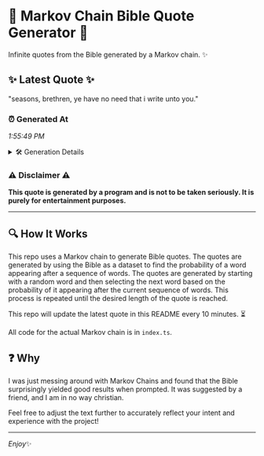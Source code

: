 # 📖 Markov Chain Bible Quote Generator 📖

Infinite quotes from the Bible generated by a Markov chain. ✨

## ✨ Latest Quote ✨
"seasons, brethren, ye have no need that i write unto you."

### ⏰ Generated At
*1:55:49 PM*

<details>
    <summary>🛠️ Generation Details</summary>
    <p>
        <strong>🌱 Seed:</strong> seasons,<br>
        <strong>🔄 Iterations:</strong> 10<br>
        <strong>📜 Context History:</strong><br>[ seasons, ]: brethren,<br>[ seasons,, brethren, ]: ye<br>[ seasons,, brethren,, ye ]: have<br>[ seasons,, brethren,, ye, have ]: no<br>[ seasons,, brethren,, ye, have, no ]: need<br>[ seasons,, brethren,, ye, have, no, need ]: that<br>[ brethren,, ye, have, no, need, that ]: i<br>[ ye, have, no, need, that, i ]: write<br>[ have, no, need, that, i, write ]: unto<br>[ no, need, that, i, write, unto ]: you.<br>
    </p>
</details>

### ⚠️ Disclaimer ⚠️
**This quote is generated by a program and is not to be taken seriously. It is purely for entertainment purposes.**

---

## 🔍 How It Works

This repo uses a Markov chain to generate Bible quotes. The quotes are generated by using the Bible as a dataset to find the probability of a word appearing after a sequence of words. The quotes are generated by starting with a random word and then selecting the next word based on the probability of it appearing after the current sequence of words. This process is repeated until the desired length of the quote is reached.

This repo will update the latest quote in this README every 10 minutes. ⏳

All code for the actual Markov chain is in `index.ts`.

## ❓ Why

I was just messing around with Markov Chains and found that the Bible surprisingly yielded good results when prompted. 
It was suggested by a friend, and I am in no way christian.

Feel free to adjust the text further to accurately reflect your intent and experience with the project!

---

*Enjoy*✨
